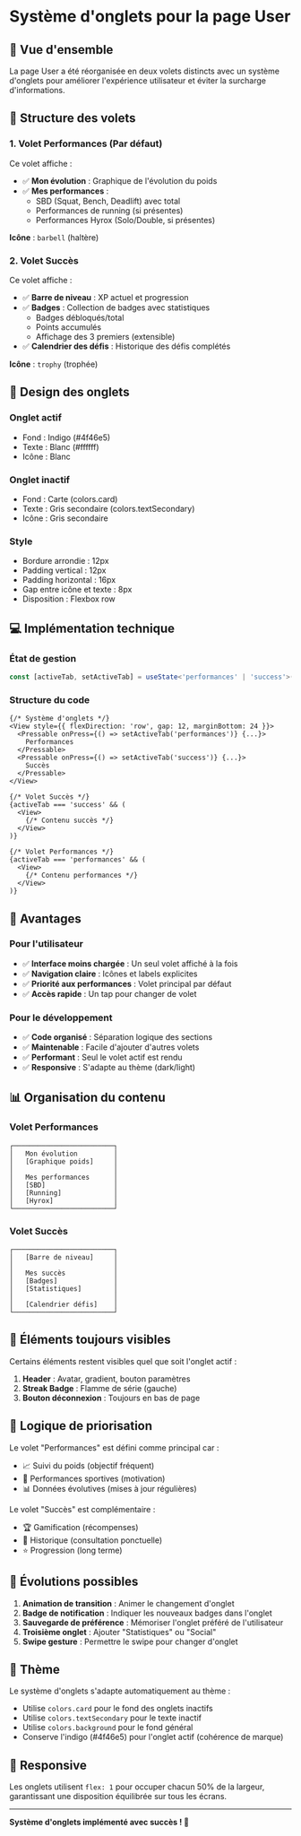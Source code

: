 # Système d'onglets pour la page User

## 🎯 Vue d'ensemble

La page User a été réorganisée en deux volets distincts avec un système d'onglets pour améliorer l'expérience utilisateur et éviter la surcharge d'informations.

## 📑 Structure des volets

### **1. Volet Performances** (Par défaut)
Ce volet affiche :
- ✅ **Mon évolution** : Graphique de l'évolution du poids
- ✅ **Mes performances** :
  - SBD (Squat, Bench, Deadlift) avec total
  - Performances de running (si présentes)
  - Performances Hyrox (Solo/Double, si présentes)

**Icône** : `barbell` (haltère)

### **2. Volet Succès**
Ce volet affiche :
- ✅ **Barre de niveau** : XP actuel et progression
- ✅ **Badges** : Collection de badges avec statistiques
  - Badges débloqués/total
  - Points accumulés
  - Affichage des 3 premiers (extensible)
- ✅ **Calendrier des défis** : Historique des défis complétés

**Icône** : `trophy` (trophée)

## 🎨 Design des onglets

### Onglet actif
- Fond : Indigo (#4f46e5)
- Texte : Blanc (#ffffff)
- Icône : Blanc

### Onglet inactif
- Fond : Carte (colors.card)
- Texte : Gris secondaire (colors.textSecondary)
- Icône : Gris secondaire

### Style
- Bordure arrondie : 12px
- Padding vertical : 12px
- Padding horizontal : 16px
- Gap entre icône et texte : 8px
- Disposition : Flexbox row

## 💻 Implémentation technique

### État de gestion
```typescript
const [activeTab, setActiveTab] = useState<'performances' | 'success'>('performances');
```

### Structure du code
```tsx
{/* Système d'onglets */}
<View style={{ flexDirection: 'row', gap: 12, marginBottom: 24 }}>
  <Pressable onPress={() => setActiveTab('performances')} {...}>
    Performances
  </Pressable>
  <Pressable onPress={() => setActiveTab('success')} {...}>
    Succès
  </Pressable>
</View>

{/* Volet Succès */}
{activeTab === 'success' && (
  <View>
    {/* Contenu succès */}
  </View>
)}

{/* Volet Performances */}
{activeTab === 'performances' && (
  <View>
    {/* Contenu performances */}
  </View>
)}
```

## 🚀 Avantages

### Pour l'utilisateur
- ✅ **Interface moins chargée** : Un seul volet affiché à la fois
- ✅ **Navigation claire** : Icônes et labels explicites
- ✅ **Priorité aux performances** : Volet principal par défaut
- ✅ **Accès rapide** : Un tap pour changer de volet

### Pour le développement
- ✅ **Code organisé** : Séparation logique des sections
- ✅ **Maintenable** : Facile d'ajouter d'autres volets
- ✅ **Performant** : Seul le volet actif est rendu
- ✅ **Responsive** : S'adapte au thème (dark/light)

## 📊 Organisation du contenu

### Volet Performances
```
┌─────────────────────────┐
│   Mon évolution         │
│   [Graphique poids]     │
│                         │
│   Mes performances      │
│   [SBD]                 │
│   [Running]             │
│   [Hyrox]               │
└─────────────────────────┘
```

### Volet Succès
```
┌─────────────────────────┐
│   [Barre de niveau]     │
│                         │
│   Mes succès            │
│   [Badges]              │
│   [Statistiques]        │
│                         │
│   [Calendrier défis]    │
└─────────────────────────┘
```

## 🔄 Éléments toujours visibles

Certains éléments restent visibles quel que soit l'onglet actif :

1. **Header** : Avatar, gradient, bouton paramètres
2. **Streak Badge** : Flamme de série (gauche)
3. **Bouton déconnexion** : Toujours en bas de page

## 🎯 Logique de priorisation

Le volet "Performances" est défini comme principal car :
- 📈 Suivi du poids (objectif fréquent)
- 💪 Performances sportives (motivation)
- 📊 Données évolutives (mises à jour régulières)

Le volet "Succès" est complémentaire :
- 🏆 Gamification (récompenses)
- 📅 Historique (consultation ponctuelle)
- ⭐ Progression (long terme)

## 🔮 Évolutions possibles

1. **Animation de transition** : Animer le changement d'onglet
2. **Badge de notification** : Indiquer les nouveaux badges dans l'onglet
3. **Sauvegarde de préférence** : Mémoriser l'onglet préféré de l'utilisateur
4. **Troisième onglet** : Ajouter "Statistiques" ou "Social"
5. **Swipe gesture** : Permettre le swipe pour changer d'onglet

## 🎨 Thème

Le système d'onglets s'adapte automatiquement au thème :
- Utilise `colors.card` pour le fond des onglets inactifs
- Utilise `colors.textSecondary` pour le texte inactif
- Utilise `colors.background` pour le fond général
- Conserve l'indigo (#4f46e5) pour l'onglet actif (cohérence de marque)

## 📱 Responsive

Les onglets utilisent `flex: 1` pour occuper chacun 50% de la largeur, garantissant une disposition équilibrée sur tous les écrans.

---

**Système d'onglets implémenté avec succès ! 🎉**

